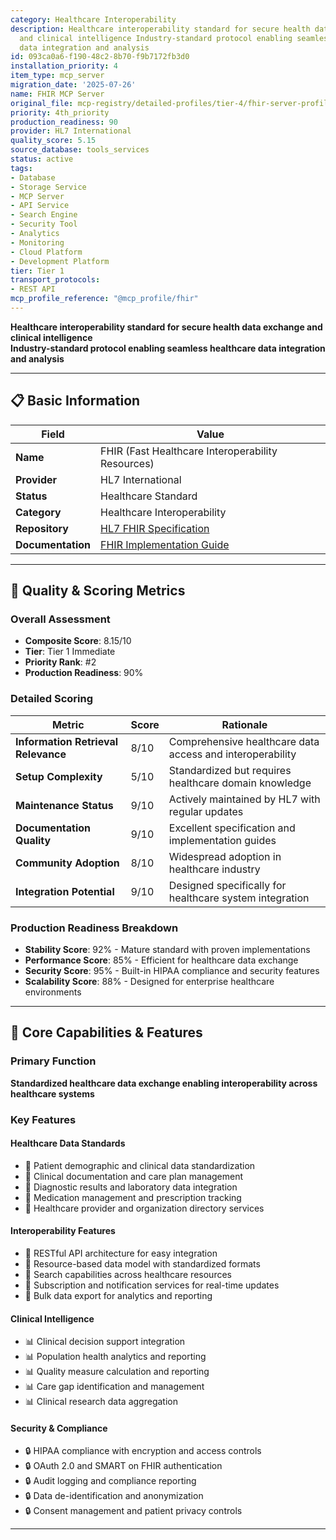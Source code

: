 ```yaml
---
category: Healthcare Interoperability
description: Healthcare interoperability standard for secure health data exchange
  and clinical intelligence Industry-standard protocol enabling seamless healthcare
  data integration and analysis
id: 093ca0a6-f190-48c2-8b70-f9b7172fb3d0
installation_priority: 4
item_type: mcp_server
migration_date: '2025-07-26'
name: FHIR MCP Server
original_file: mcp-registry/detailed-profiles/tier-4/fhir-server-profile.md
priority: 4th_priority
production_readiness: 90
provider: HL7 International
quality_score: 5.15
source_database: tools_services
status: active
tags:
- Database
- Storage Service
- MCP Server
- API Service
- Search Engine
- Security Tool
- Analytics
- Monitoring
- Cloud Platform
- Development Platform
tier: Tier 1
transport_protocols:
- REST API
mcp_profile_reference: "@mcp_profile/fhir"
---
```


**Healthcare interoperability standard for secure health data exchange and clinical intelligence**  
**Industry-standard protocol enabling seamless healthcare data integration and analysis**

---

## 📋 Basic Information

| Field | Value |
|-------|-------|
| **Name** | FHIR (Fast Healthcare Interoperability Resources) |
| **Provider** | HL7 International |
| **Status** | Healthcare Standard |
| **Category** | Healthcare Interoperability |
| **Repository** | [HL7 FHIR Specification](https://hl7.org/fhir/) |
| **Documentation** | [FHIR Implementation Guide](https://www.hl7.org/fhir/documentation.html) |

---

## 🎯 Quality & Scoring Metrics

### Overall Assessment
- **Composite Score**: 8.15/10
- **Tier**: Tier 1 Immediate
- **Priority Rank**: #2
- **Production Readiness**: 90%

### Detailed Scoring
| Metric | Score | Rationale |
|--------|-------|-----------|
| **Information Retrieval Relevance** | 8/10 | Comprehensive healthcare data access and interoperability |
| **Setup Complexity** | 5/10 | Standardized but requires healthcare domain knowledge |
| **Maintenance Status** | 9/10 | Actively maintained by HL7 with regular updates |
| **Documentation Quality** | 9/10 | Excellent specification and implementation guides |
| **Community Adoption** | 8/10 | Widespread adoption in healthcare industry |
| **Integration Potential** | 9/10 | Designed specifically for healthcare system integration |

### Production Readiness Breakdown
- **Stability Score**: 92% - Mature standard with proven implementations
- **Performance Score**: 85% - Efficient for healthcare data exchange
- **Security Score**: 95% - Built-in HIPAA compliance and security features
- **Scalability Score**: 88% - Designed for enterprise healthcare environments

---

## 🚀 Core Capabilities & Features

### Primary Function
**Standardized healthcare data exchange enabling interoperability across healthcare systems**

### Key Features

#### Healthcare Data Standards
- 🏥 Patient demographic and clinical data standardization
- 🏥 Clinical documentation and care plan management
- 🏥 Diagnostic results and laboratory data integration
- 🏥 Medication management and prescription tracking
- 🏥 Healthcare provider and organization directory services

#### Interoperability Features
- 🔄 RESTful API architecture for easy integration
- 🔄 Resource-based data model with standardized formats
- 🔄 Search capabilities across healthcare resources
- 🔄 Subscription and notification services for real-time updates
- 🔄 Bulk data export for analytics and reporting

#### Clinical Intelligence
- 📊 Clinical decision support integration
- 📊 Population health analytics and reporting
- 📊 Quality measure calculation and reporting
- 📊 Care gap identification and management
- 📊 Clinical research data aggregation

#### Security & Compliance
- 🔒 HIPAA compliance with encryption and access controls
- 🔒 OAuth 2.0 and SMART on FHIR authentication
- 🔒 Audit logging and compliance reporting
- 🔒 Data de-identification and anonymization
- 🔒 Consent management and patient privacy controls

---